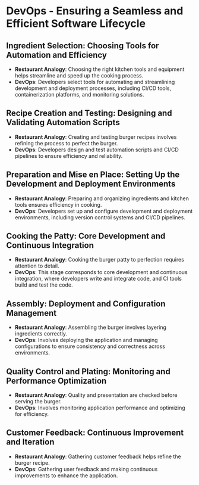 # DevOps - Ensuring a Seamless and Efficient Software Lifecycle

## Ingredient Selection: Choosing Tools for Automation and Efficiency

- **Restaurant Analogy**: Choosing the right kitchen tools and equipment helps streamline and speed up the cooking process.
- **DevOps**: Developers select tools for automating and streamlining development and deployment processes, including CI/CD tools, containerization platforms, and monitoring solutions.

## Recipe Creation and Testing: Designing and Validating Automation Scripts

- **Restaurant Analogy**: Creating and testing burger recipes involves refining the process to perfect the burger.
- **DevOps**: Developers design and test automation scripts and CI/CD pipelines to ensure efficiency and reliability.

## Preparation and Mise en Place: Setting Up the Development and Deployment Environments

- **Restaurant Analogy**: Preparing and organizing ingredients and kitchen tools ensures efficiency in cooking.
- **DevOps**: Developers set up and configure development and deployment environments, including version control systems and CI/CD pipelines.

## Cooking the Patty: Core Development and Continuous Integration

- **Restaurant Analogy**: Cooking the burger patty to perfection requires attention to detail.
- **DevOps**: This stage corresponds to core development and continuous integration, where developers write and integrate code, and CI tools build and test the code.

## Assembly: Deployment and Configuration Management

- **Restaurant Analogy**: Assembling the burger involves layering ingredients correctly.
- **DevOps**: Involves deploying the application and managing configurations to ensure consistency and correctness across environments.

## Quality Control and Plating: Monitoring and Performance Optimization

- **Restaurant Analogy**: Quality and presentation are checked before serving the burger.
- **DevOps**: Involves monitoring application performance and optimizing for efficiency.

## Customer Feedback: Continuous Improvement and Iteration

- **Restaurant Analogy**: Gathering customer feedback helps refine the burger recipe.
- **DevOps**: Gathering user feedback and making continuous improvements to enhance the application.
